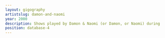 ```yaml
---
layout: gigography
artistslug: damon-and-naomi
year: 2000
description: Shows played by Damon & Naomi (or Damon, or Naomi) during 2000
position: database-4
---
```

